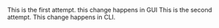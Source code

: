 This is the first attempt. this change happens in GUI
This is the second attempt.  This change happens in CLI.
